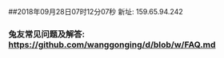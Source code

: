 ##2018年09月28日07时12分07秒 新址: 159.65.94.242
### 兔友常见问题及解答: https://github.com/wanggonging/d/blob/w/FAQ.md
